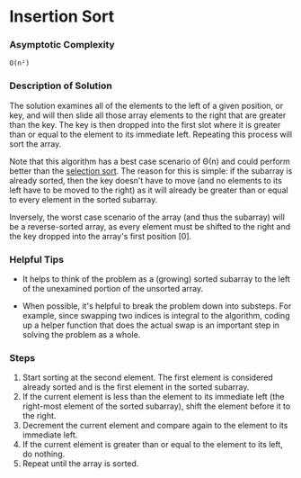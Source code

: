 # Insertion Sort

### Asymptotic Complexity

    O(n²)

### Description of Solution

The solution examines all of the elements to the left of a given position, or key, and will then slide all those array elements to the right that are greater than the key. The key is then dropped into the first slot where it is greater than or equal to the element to its immediate left. Repeating this process will sort the array.

Note that this algorithm has a best case scenario of Θ(n) and could perform better than the [selection sort]. The reason for this is simple: if the subarray is already sorted, then the key doesn't have to move (and no elements to its left have to be moved to the right) as it will already be greater than or equal to every element in the sorted subarray.

Inversely, the worst case scenario of the array (and thus the subarray) will be a reverse-sorted array, as every element must be shifted to the right and the key dropped into the array's first position [0].

### Helpful Tips

- It helps to think of the problem as a (growing) sorted subarray to the left of the unexamined portion of the unsorted array.

- When possible, it's helpful to break the problem down into substeps. For example, since swapping two indices is integral to the algorithm, coding up a helper function that does the actual swap is an important step in solving the problem as a whole.

### Steps

1. Start sorting at the second element. The first element is considered already sorted and is the first element in the sorted subarray.
2. If the current element is less than the element to its immediate left (the right-most element of the sorted subarray), shift the element before it to the right.
3. Decrement the current element and compare again to the element to its immediate left.
4. If the current element is greater than or equal to the element to its left, do nothing.
5. Repeat until the array is sorted.

[selection sort]:/javascript/algorithms/sort/selection/

